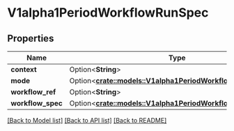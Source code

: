 # V1alpha1PeriodWorkflowRunSpec

## Properties

Name | Type | Description | Notes
------------ | ------------- | ------------- | -------------
**context** | Option<**String**> |  | [optional]
**mode** | Option<[**crate::models::V1alpha1PeriodWorkflowExecuteMode**](v1alpha1.WorkflowExecuteMode.md)> |  | [optional]
**workflow_ref** | Option<**String**> |  | [optional]
**workflow_spec** | Option<[**crate::models::V1alpha1PeriodWorkflowSpec**](v1alpha1.WorkflowSpec.md)> |  | [optional]

[[Back to Model list]](../README.md#documentation-for-models) [[Back to API list]](../README.md#documentation-for-api-endpoints) [[Back to README]](../README.md)


